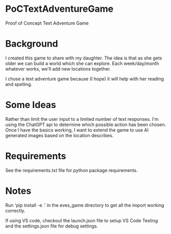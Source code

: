# PoCTextAdventureGame
Proof of Concept Text Adventure Game

# Background
I created this game to share with my daughter. 
The idea is that as she gets older we can build a world which she can explore.
Each week/day/month whatever works, we'll add new locations together.

I chose a text adventure game because (I hope) it will help with her reading and spelling.

# Some Ideas
Rather than limit the user input to a limited number of text responses. I'm 
using the ChatGPT api to determine which possible action has been chosen.
Once I have the basics working, I want to extend the game to use AI generated
images based on the location describes.

# Requirements 
See the requirements.txt file for python package requirements.


# Notes
Run 'pip install -e .' in the eves_game directory to get all the import working
correctly. 

If using VS code, checkout the launch.json file to setup VS Code Testing and 
the settings.json file for debug settings.